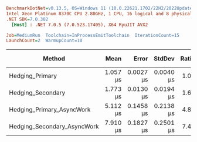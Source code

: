 ``` ini

BenchmarkDotNet=v0.13.5, OS=Windows 11 (10.0.22621.1702/22H2/2022Update/SunValley2), VM=Hyper-V
Intel Xeon Platinum 8370C CPU 2.80GHz, 1 CPU, 16 logical and 8 physical cores
.NET SDK=7.0.302
  [Host] : .NET 7.0.5 (7.0.523.17405), X64 RyuJIT AVX2

Job=MediumRun  Toolchain=InProcessEmitToolchain  IterationCount=15  
LaunchCount=2  WarmupCount=10  

```
|                      Method |     Mean |     Error |    StdDev | Ratio | RatioSD |   Gen0 |   Gen1 | Allocated | Alloc Ratio |
|---------------------------- |---------:|----------:|----------:|------:|--------:|-------:|-------:|----------:|------------:|
|             Hedging_Primary | 1.057 μs | 0.0027 μs | 0.0040 μs |  1.00 |    0.00 | 0.0019 |      - |      80 B |        1.00 |
|           Hedging_Secondary | 1.773 μs | 0.0130 μs | 0.0194 μs |  1.68 |    0.02 | 0.0095 |      - |     280 B |        3.50 |
|   Hedging_Primary_AsyncWork | 5.112 μs | 0.1458 μs | 0.2138 μs |  4.84 |    0.21 | 0.0534 | 0.0229 |    1506 B |       18.82 |
| Hedging_Secondary_AsyncWork | 7.910 μs | 0.1827 μs | 0.2501 μs |  7.48 |    0.25 | 0.0763 | 0.0381 |    1999 B |       24.99 |
